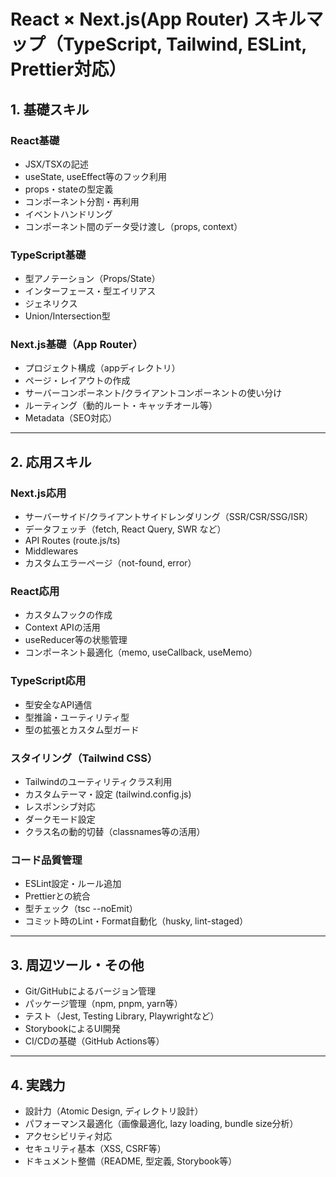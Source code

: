 # React × Next.js(App Router) スキルマップ（TypeScript, Tailwind, ESLint, Prettier対応）

## 1. 基礎スキル

### React基礎
- JSX/TSXの記述
- useState, useEffect等のフック利用
- props・stateの型定義
- コンポーネント分割・再利用
- イベントハンドリング
- コンポーネント間のデータ受け渡し（props, context）

### TypeScript基礎
- 型アノテーション（Props/State）
- インターフェース・型エイリアス
- ジェネリクス
- Union/Intersection型

### Next.js基礎（App Router）
- プロジェクト構成（appディレクトリ）
- ページ・レイアウトの作成
- サーバーコンポーネント/クライアントコンポーネントの使い分け
- ルーティング（動的ルート・キャッチオール等）
- Metadata（SEO対応）

---

## 2. 応用スキル

### Next.js応用
- サーバーサイド/クライアントサイドレンダリング（SSR/CSR/SSG/ISR）
- データフェッチ（fetch, React Query, SWR など）
- API Routes (route.js/ts)
- Middlewares
- カスタムエラーページ（not-found, error）

### React応用
- カスタムフックの作成
- Context APIの活用
- useReducer等の状態管理
- コンポーネント最適化（memo, useCallback, useMemo）

### TypeScript応用
- 型安全なAPI通信
- 型推論・ユーティリティ型
- 型の拡張とカスタム型ガード

### スタイリング（Tailwind CSS）
- Tailwindのユーティリティクラス利用
- カスタムテーマ・設定 (tailwind.config.js)
- レスポンシブ対応
- ダークモード設定
- クラス名の動的切替（classnames等の活用）

### コード品質管理
- ESLint設定・ルール追加
- Prettierとの統合
- 型チェック（tsc --noEmit）
- コミット時のLint・Format自動化（husky, lint-staged）

---

## 3. 周辺ツール・その他

- Git/GitHubによるバージョン管理
- パッケージ管理（npm, pnpm, yarn等）
- テスト（Jest, Testing Library, Playwrightなど）
- StorybookによるUI開発
- CI/CDの基礎（GitHub Actions等）

---

## 4. 実践力

- 設計力（Atomic Design, ディレクトリ設計）
- パフォーマンス最適化（画像最適化, lazy loading, bundle size分析）
- アクセシビリティ対応
- セキュリティ基本（XSS, CSRF等）
- ドキュメント整備（README, 型定義, Storybook等）